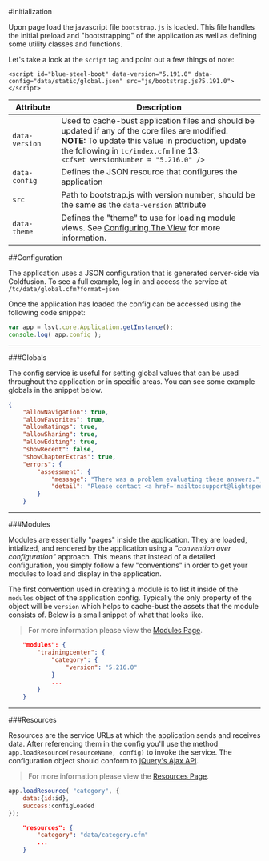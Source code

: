 #Initialization

Upon page load the javascript file `bootstrap.js` is loaded. This file handles the initial preload and "bootstrapping" of the application as well as defining some utility classes and functions.  

Let's take a look at the `script` tag and point out a few things of note:
```
<script id="blue-steel-boot" data-version="5.191.0" data-config="data/static/global.json" src="js/bootstrap.js?5.191.0"></script>
```
| Attribute | Description |
|-----------|-------------|
| `data-version` | Used to cache-bust application files and should be updated if any of the core files are modified.<br>**NOTE:** To update this value in production, update the following in `tc/index.cfm` line 13:<br>`<cfset versionNumber = "5.216.0" />`|
| `data-config` | Defines the JSON resource that configures the application |
| `src` | Path to bootstrap.js with version number, should be the same as the `data-version` attribute |
| `data-theme` | Defines the "theme" to use for loading module views. See [Configuring The View](modules/#configuring-the-view) for more information. |


##Configuration

The application uses a JSON configuration that is generated server-side via Coldfusion. To see a full example, log in and access the service at `/tc/data/global.cfm?format=json`  

Once the application has loaded the config can be accessed using the following code snippet:

```js
var app = lsvt.core.Application.getInstance();
console.log( app.config );
``` 

***

###Globals

The config service is useful for setting global values that can be used throughout the application or in specific areas. You can see some example globals in the snippet below. 

```json
{
    "allowNavigation": true,
    "allowFavorites": true,
    "allowRatings": true,
    "allowSharing": true,
    "allowEditing": true,
    "showRecent": false,
    "showChapterExtras": true,
    "errors": {
        "assessment": {
            "message": "There was a problem evaluating these answers.",
            "detail": "Please contact <a href='mailto:support@lightspeedvt.com'>support@lightspeedvt.com</a> and provide the first name, last name and email address used for this assessment."
        }
    }
```
***

###Modules

Modules are essentially "pages" inside the application. They are loaded, intialized, and rendered by the application using a *"convention over configuration"* approach. This means that instead of a detailed configuration, you simply follow a few "conventions" in order to get your modules to load and display in the application.

The first convention used in creating a module is to list it inside of the `modules` object of the application config. Typically the only property of the object will be `version` which helps to cache-bust the assets that the module consists of. Below is a small snippet of what that looks like.  

> For more information please view the [Modules Page](modules).

```json
    "modules": {
        "trainingcenter": {
            "category": {
                "version": "5.216.0"
            }
            ...
        }
    }
```
***

###Resources

Resources are the service URLs at which the application sends and receives data. After referencing them in the config you'll use the method `app.loadResource(resourceName, config)` to invoke the service. The configuration object should conform to [jQuery's Ajax API](http://api.jquery.com/jquery.ajax/).

> For more information please view the [Resources Page](resources).

```javascript
app.loadResource( "category", {
    data:{id:id},
    success:configLoaded
});
```

```json
    "resources": {
        "category": "data/category.cfm"
        ...
    }
```
